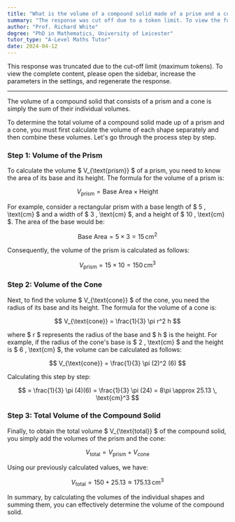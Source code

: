 ```yaml
---
title: "What is the volume of a compound solid made of a prism and a cone?"
summary: "The response was cut off due to a token limit. To view the full content, adjust the settings to increase the token parameter and regenerate the response."
author: "Prof. Richard White"
degree: "PhD in Mathematics, University of Leicester"
tutor_type: "A-Level Maths Tutor"
date: 2024-04-12
---
```


This response was truncated due to the cut-off limit (maximum tokens). To view the complete content, please open the sidebar, increase the parameters in the settings, and regenerate the response.

---

The volume of a compound solid that consists of a prism and a cone is simply the sum of their individual volumes.

To determine the total volume of a compound solid made up of a prism and a cone, you must first calculate the volume of each shape separately and then combine these volumes. Let's go through the process step by step.

### Step 1: Volume of the Prism

To calculate the volume $ V_{\text{prism}} $ of a prism, you need to know the area of its base and its height. The formula for the volume of a prism is:

$$ 
V_{\text{prism}} = \text{Base Area} \times \text{Height} 
$$

For example, consider a rectangular prism with a base length of $ 5 \, \text{cm} $ and a width of $ 3 \, \text{cm} $, and a height of $ 10 \, \text{cm} $. The area of the base would be:

$$ 
\text{Base Area} = 5 \times 3 = 15 \, \text{cm}^2 
$$

Consequently, the volume of the prism is calculated as follows:

$$ 
V_{\text{prism}} = 15 \times 10 = 150 \, \text{cm}^3 
$$

### Step 2: Volume of the Cone

Next, to find the volume $ V_{\text{cone}} $ of the cone, you need the radius of its base and its height. The formula for the volume of a cone is:

$$ 
V_{\text{cone}} = \frac{1}{3} \pi r^2 h 
$$

where $ r $ represents the radius of the base and $ h $ is the height. For example, if the radius of the cone's base is $ 2 \, \text{cm} $ and the height is $ 6 \, \text{cm} $, the volume can be calculated as follows:

$$ 
V_{\text{cone}} = \frac{1}{3} \pi (2)^2 (6) 
$$

Calculating this step by step:

$$ 
= \frac{1}{3} \pi (4)(6) = \frac{1}{3} \pi (24) = 8\pi \approx 25.13 \, \text{cm}^3 
$$

### Step 3: Total Volume of the Compound Solid

Finally, to obtain the total volume $ V_{\text{total}} $ of the compound solid, you simply add the volumes of the prism and the cone:

$$ 
V_{\text{total}} = V_{\text{prism}} + V_{\text{cone}} 
$$

Using our previously calculated values, we have:

$$ 
V_{\text{total}} = 150 + 25.13 \approx 175.13 \, \text{cm}^3 
$$

In summary, by calculating the volumes of the individual shapes and summing them, you can effectively determine the volume of the compound solid.
    